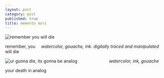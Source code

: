 ```yaml
---
layout: post
category: post
published: true
title: memento mori
---
```

![remember you will die]({{site.baseurl}}/media/memento-mori.jpeg)
<!--more-->
<span class='date' style='float:right;'>*watercolor, gouache, ink. digitally traced and manipulated*</span>  
  
  

  
remember, you will die
  
  
  
  
![ur gunna die, its gonna be analog]({{site.baseurl}}/media/memento-mori-painting.jpeg)
<span class='date' style='float:right;'>*watercolor, ink, gouache*</span>
  
  
  
  
your death in analog
